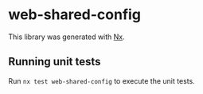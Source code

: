 # web-shared-config

This library was generated with [Nx](https://nx.dev).

## Running unit tests

Run `nx test web-shared-config` to execute the unit tests.

